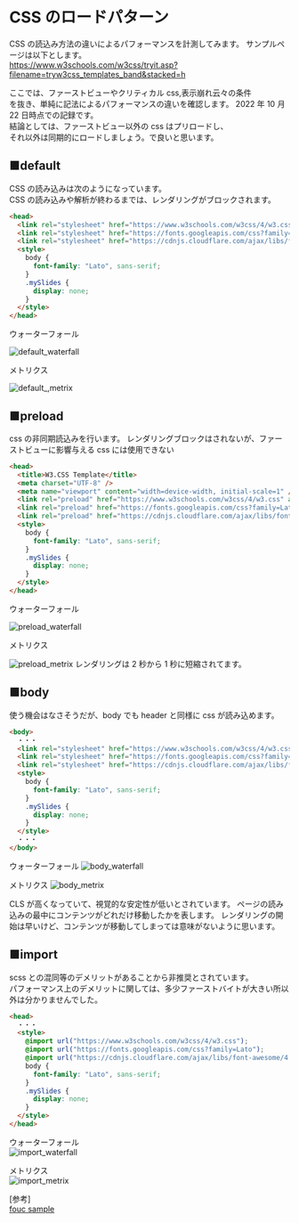 # CSS のロードパターン

CSS の読込み方法の違いによるパフォーマンスを計測してみます。
サンプルページは以下とします。  
https://www.w3schools.com/w3css/tryit.asp?filename=tryw3css_templates_band&stacked=h

ここでは、ファーストビューやクリティカル css,表示崩れ云々の条件  
を抜き、単純に記法によるパフォーマンスの違いを確認します。
2022 年 10 月 22 日時点での記録です。  
結論としては、ファーストビュー以外の css はプリロードし、  
それ以外は同期的にロードしましょう。で良いと思います。

## ■default

CSS の読み込みは次のようになっています。  
CSS の読み込みや解析が終わるまでは、レンダリングがブロックされます。

```html
<head>
  <link rel="stylesheet" href="https://www.w3schools.com/w3css/4/w3.css" />
  <link rel="stylesheet" href="https://fonts.googleapis.com/css?family=Lato" />
  <link rel="stylesheet" href="https://cdnjs.cloudflare.com/ajax/libs/font-awesome/4.7.0/css/font-awesome.min.css" />
  <style>
    body {
      font-family: "Lato", sans-serif;
    }
    .mySlides {
      display: none;
    }
  </style>
</head>
```

ウォーターフォール

![default_waterfall](https://user-images.githubusercontent.com/49807271/197320087-e30583c7-21d7-47c1-8d76-2ef756a0528d.png)

メトリクス

![default_,metrix](https://user-images.githubusercontent.com/49807271/197320083-b3bc8ef6-498a-4b00-916d-bee7045eb43a.png)

## ■preload

css の非同期読込みを行います。
レンダリングブロックはされないが、ファーストビューに影響与える css には使用できない

```html
<head>
  <title>W3.CSS Template</title>
  <meta charset="UTF-8" />
  <meta name="viewport" content="width=device-width, initial-scale=1" />
  <link rel="preload" href="https://www.w3schools.com/w3css/4/w3.css" as="style" />
  <link rel="preload" href="https://fonts.googleapis.com/css?family=Lato" as="style" />
  <link rel="preload" href="https://cdnjs.cloudflare.com/ajax/libs/font-awesome/4.7.0/css/font-awesome.min.css" as="style" />
  <style>
    body {
      font-family: "Lato", sans-serif;
    }
    .mySlides {
      display: none;
    }
  </style>
</head>
```

ウォーターフォール

![preload_waterfall](https://user-images.githubusercontent.com/49807271/197320088-a11dc7ff-e9e2-4ec1-acdd-73b82487088b.png)

メトリクス

![preload_metrix](https://user-images.githubusercontent.com/49807271/197320089-2b51f68d-5c8e-46b2-bf23-1fafa3437470.png)
レンダリングは 2 秒から 1 秒に短縮されてます。

## ■body

使う機会はなさそうだが、body でも header と同様に css が読み込めます。

```html
<body>
  ・・・
  <link rel="stylesheet" href="https://www.w3schools.com/w3css/4/w3.css" />
  <link rel="stylesheet" href="https://fonts.googleapis.com/css?family=Lato" />
  <link rel="stylesheet" href="https://cdnjs.cloudflare.com/ajax/libs/font-awesome/4.7.0/css/font-awesome.min.css" />
  <style>
    body {
      font-family: "Lato", sans-serif;
    }
    .mySlides {
      display: none;
    }
  </style>
  ・・・
</body>
```

ウォーターフォール
![body_waterfall](https://user-images.githubusercontent.com/49807271/197325069-51d0d32c-8788-4906-9286-5ef4ed2c2d0a.png)

メトリクス
![body_metrix](https://user-images.githubusercontent.com/49807271/197325071-252b387c-d795-4907-81ef-ddebb98fd2b1.png)

CLS が高くなっていて、視覚的な安定性が低いとされています。
ページの読み込みの最中にコンテンツがどれだけ移動したかを表します。
レンダリングの開始は早いけど、コンテンツが移動してしまっては意味がないように思います。

## ■import

scss との混同等のデメリットがあることから非推奨とされています。  
パフォーマンス上のデメリットに関しては、多少ファーストバイトが大きい所以外は分かりませんでした。

```html
<head>
  ・・・
  <style>
    @import url("https://www.w3schools.com/w3css/4/w3.css");
    @import url("https://fonts.googleapis.com/css?family=Lato");
    @import url("https://cdnjs.cloudflare.com/ajax/libs/font-awesome/4.7.0/css/font-awesome.min.css");
    body {
      font-family: "Lato", sans-serif;
    }
    .mySlides {
      display: none;
    }
  </style>
</head>
```

ウォーターフォール  
![import_waterfall](https://user-images.githubusercontent.com/49807271/197328786-bba1c358-5470-48b0-8af6-12b917f8e018.png)

メトリクス  
![import_metrix](https://user-images.githubusercontent.com/49807271/197328788-8c4f84cf-7003-4046-a406-f4461070515d.png)

[参考]  
[fouc sample](https://stevesouders.com/examples/css-fouc.php)
